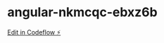 # angular-nkmcqc-ebxz6b

[Edit in Codeflow ⚡️](https://stackblitz.com/~/github.com/tamyfabius/angular-nkmcqc-ebxz6b)